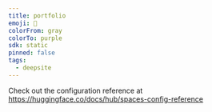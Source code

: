 ```yaml
---
title: portfolio
emoji: 🐳
colorFrom: gray
colorTo: purple
sdk: static
pinned: false
tags:
  - deepsite
---
```


Check out the configuration reference at https://huggingface.co/docs/hub/spaces-config-reference